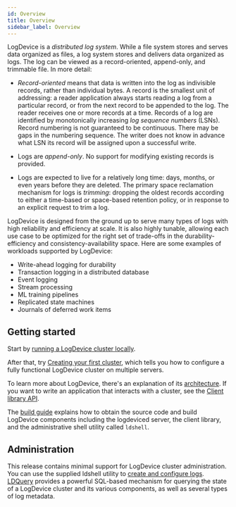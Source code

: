 ```yaml
---
id: Overview
title: Overview
sidebar_label: Overview
---
```


LogDevice is a *distributed log system*. While a file system stores
and serves data organized as files, a log system stores and delivers
data organized as logs. The log can be viewed as a record-oriented,
append-only, and trimmable file. In more detail:

* _Record-oriented_ means that data is written into the log as
   indivisible records, rather than individual bytes. A record is the
   smallest unit of addressing: a reader application always starts
   reading a log from a particular record, or from the next record to
   be appended to the log. The reader receives one or more
   records at a time. Records of a log are identified by monotonically
   increasing _log sequence numbers_ (LSNs). Record numbering is not
   guaranteed to be continuous. There may be gaps in the numbering
   sequence. The writer does not know in advance what LSN its record
   will be assigned upon a successful write.

* Logs are _append-only_. No support for modifying existing records is
  provided.

* Logs are expected to live for a relatively long time: days, months,
  or even years before they are deleted. The primary space
  reclamation mechanism for logs is _trimming_: dropping the oldest
  records according to either a time-based or space-based retention
  policy, or in response to an explicit request to trim a log.

LogDevice is designed from the ground up to serve many types of logs
with high reliability and efficiency at scale. It is also highly
tunable, allowing each use case to be optimized for the right set of
trade-offs in the durability-efficiency and consistency-availability
space. Here are some examples of workloads supported by LogDevice:

* Write-ahead logging for durability
* Transaction logging in a distributed database
* Event logging
* Stream processing
* ML training pipelines
* Replicated state machines
* Journals of deferred work items

## Getting started

Start by [running a LogDevice cluster locally](localcluster.md).

After that, try [Creating your first cluster](firstcluster.md), which tells
you how to configure a fully functional LogDevice cluster on multiple servers.

To learn more about LogDevice, there's an explanation of its
[architecture](concepts.md). If you want to write an application that
interacts with a cluster, see the [Client library API](API_Introduction.md).

The [build guide](installation.md) explains how to obtain the
source code and build LogDevice components including the logdeviced
server, the client library, and the administrative shell utility called
`ldshell`.

## Administration

This release contains minimal support for LogDevice cluster
administration. You can use the supplied ldshell utility to [create
and configure logs](log_configuration.md). [LDQuery](administration/ldquery.md) provides a
powerful SQL-based mechanism for querying the state of a LogDevice
cluster and its various components, as well as several types of log
metadata.

